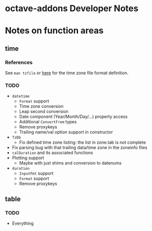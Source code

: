 octave-addons Developer Notes
=============================



# Notes on function areas

## time

### References

See `man tzfile` or [here](http://man7.org/linux/man-pages/man5/tzfile.5.html) for the time zone file format definition.

### TODO

* `datetime`
  * `Format` support
  * Time zone conversion
  * Leap second conversion
  * Date component (Year/Month/Day/...) property access
  * Additional `ConvertFrom` types
  * Remove proxykeys
  * Trailing name/val option support in constructor
* `TzDb`
  * Fix defined time zone listing: the list in zone.tab is not complete
* Fix parsing bug with that trailing data/time zone in the zoneinfo files
* `calDuration` and its associated functions
* Plotting support
  * Maybe with just shims and conversion to datenums
* `duration`
  * `InputFmt` support
  * `Format` support
  * Remove proxykeys


## table

### TODO

* Everything

##
